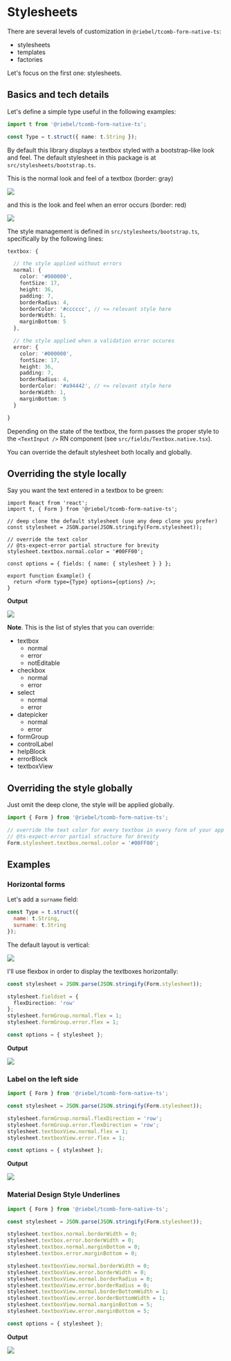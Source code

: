 # Stylesheets

There are several levels of customization in `@riebel/tcomb-form-native-ts`:

- stylesheets
- templates
- factories

Let's focus on the first one: stylesheets.

## Basics and tech details

Let's define a simple type useful in the following examples:

```typescript
import t from '@riebel/tcomb-form-native-ts';

const Type = t.struct({ name: t.String });
```

By default this library displays a textbox styled with a bootstrap-like look and feel. The default stylesheet in this package is at `src/stylesheets/bootstrap.ts`.

This is the normal look and feel of a textbox (border: gray)

![](images/stylesheets/1.png)

and this is the look and feel when an error occurs (border: red)

![](images/stylesheets/2.png)

The style management is defined in `src/stylesheets/bootstrap.ts`, specifically by the following lines:

```typescript
textbox: {

  // the style applied without errors
  normal: {
    color: '#000000',
    fontSize: 17,
    height: 36,
    padding: 7,
    borderRadius: 4,
    borderColor: '#cccccc', // <= relevant style here
    borderWidth: 1,
    marginBottom: 5
  },

  // the style applied when a validation error occures
  error: {
    color: '#000000',
    fontSize: 17,
    height: 36,
    padding: 7,
    borderRadius: 4,
    borderColor: '#a94442', // <= relevant style here
    borderWidth: 1,
    marginBottom: 5
  }

}
```

Depending on the state of the textbox, the form passes the proper style to the `<TextInput />` RN component (see `src/fields/Textbox.native.tsx`).

You can override the default stylesheet both locally and globally.

## Overriding the style locally

Say you want the text entered in a textbox to be green:

```tsx
import React from 'react';
import t, { Form } from '@riebel/tcomb-form-native-ts';

// deep clone the default stylesheet (use any deep clone you prefer)
const stylesheet = JSON.parse(JSON.stringify(Form.stylesheet));

// override the text color
// @ts-expect-error partial structure for brevity
stylesheet.textbox.normal.color = '#00FF00';

const options = { fields: { name: { stylesheet } } };

export function Example() {
  return <Form type={Type} options={options} />;
}
```

**Output**

![](images/stylesheets/3.png)

**Note**. This is the list of styles that you can override:

- textbox
  - normal
  - error
  - notEditable
- checkbox
  - normal
  - error
- select
  - normal
  - error
- datepicker
  - normal
  - error
- formGroup
- controlLabel
- helpBlock
- errorBlock
- textboxView

## Overriding the style globally

Just omit the deep clone, the style will be applied globally.

```typescript
import { Form } from '@riebel/tcomb-form-native-ts';

// override the text color for every textbox in every form of your app
// @ts-expect-error partial structure for brevity
Form.stylesheet.textbox.normal.color = '#00FF00';
```

## Examples

### Horizontal forms

Let's add a `surname` field:

```js
const Type = t.struct({
  name: t.String,
  surname: t.String
});
```

The default layout is vertical:

![](images/stylesheets/4.png)

I'll use flexbox in order to display the textboxes horizontally:

```typescript
const stylesheet = JSON.parse(JSON.stringify(Form.stylesheet));

stylesheet.fieldset = {
  flexDirection: 'row'
};
stylesheet.formGroup.normal.flex = 1;
stylesheet.formGroup.error.flex = 1;

const options = { stylesheet };
```

**Output**

![](images/stylesheets/5.png)

### Label on the left side

```typescript
import { Form } from '@riebel/tcomb-form-native-ts';

const stylesheet = JSON.parse(JSON.stringify(Form.stylesheet));

stylesheet.formGroup.normal.flexDirection = 'row';
stylesheet.formGroup.error.flexDirection = 'row';
stylesheet.textboxView.normal.flex = 1;
stylesheet.textboxView.error.flex = 1;

const options = { stylesheet };
```

**Output**

![](images/stylesheets/6.png)


### Material Design Style Underlines

```typescript
import { Form } from '@riebel/tcomb-form-native-ts';

const stylesheet = JSON.parse(JSON.stringify(Form.stylesheet));

stylesheet.textbox.normal.borderWidth = 0;
stylesheet.textbox.error.borderWidth = 0;
stylesheet.textbox.normal.marginBottom = 0;
stylesheet.textbox.error.marginBottom = 0;

stylesheet.textboxView.normal.borderWidth = 0;
stylesheet.textboxView.error.borderWidth = 0;
stylesheet.textboxView.normal.borderRadius = 0;
stylesheet.textboxView.error.borderRadius = 0;
stylesheet.textboxView.normal.borderBottomWidth = 1;
stylesheet.textboxView.error.borderBottomWidth = 1;
stylesheet.textboxView.normal.marginBottom = 5;
stylesheet.textboxView.error.marginBottom = 5;

const options = { stylesheet };
```

**Output**

![](images/stylesheets/7.png)

